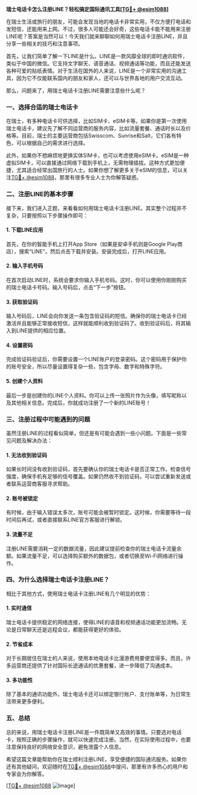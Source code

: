 **瑞士电话卡怎么注册LINE？轻松搞定国际通讯工具[[TG💪+ @esim1088](https://t.me/s/esim1088)]**

在瑞士生活或旅行的朋友，可能会发现当地的电话卡非常实用，不仅方便打电话和发短信，还能用来上网。不过，很多人可能还会好奇，这些电话卡能不能用来注册LINE呢？答案是当然可以！今天我们就来聊聊如何用瑞士电话卡注册LINE，并且分享一些相关的技巧和注意事项。

首先，让我们简单了解一下LINE是什么。LINE是一款风靡全球的即时通讯软件，类似于中国的微信。它支持文字聊天、语音通话、视频通话等功能，而且还能发送各种可爱的贴纸表情。对于生活在国外的人来说，LINE是一个非常实用的沟通工具，因为它不仅能联系国内的朋友和家人，还可以与世界各地的用户交流互动。

那么，问题来了，用瑞士电话卡注册LINE需要注意些什么呢？

### **一、选择合适的瑞士电话卡**

在瑞士，有多种电话卡可供选择，比如SIM卡、eSIM卡等。如果你是第一次使用瑞士电话卡，建议先了解不同运营商的服务内容，比如流量套餐、通话时长以及价格等。目前，瑞士的主要运营商包括Swisscom、Sunrise和Salt，它们各有特色，可以根据自己的需求进行选择。

此外，如果你不想麻烦地更换实体SIM卡，也可以考虑使用eSIM卡。eSIM是一种虚拟SIM卡，可以直接通过网络下载到手机上，无需物理插拔。这种方式更加便捷，尤其适合经常出国旅行的人士。如果你想了解更多关于eSIM的信息，可以关注[TG💪+ @esim1088](https://t.me/s/esim1088)，那里有很多专业人士为你解答疑惑。

### **二、注册LINE的基本步骤**

接下来，我们进入正题，来看看如何用瑞士电话卡注册LINE。其实整个过程并不复杂，只要按照以下步骤操作即可：

#### **1. 下载LINE应用**
首先，在你的智能手机上打开App Store（如果是安卓手机则是Google Play商店），搜索“LINE”，然后点击下载并安装。安装完成后，打开LINE应用。

#### **2. 输入手机号码**
在首次启动LINE时，系统会要求你输入手机号码。这时，你可以使用你刚刚购买的瑞士电话卡号码。输入号码后，点击“下一步”按钮。

#### **3. 获取验证码**
输入号码后，LINE会向你发送一条包含验证码的短信。确保你的瑞士电话卡已经激活并且能够正常接收短信，这样就能顺利收到验证码了。收到验证码后，将其输入到LINE提供的相应位置。

#### **4. 设置密码**
完成验证码验证后，你需要设置一个LINE账户的登录密码。这个密码用于保护你的账号安全，所以尽量设置得复杂一些，包含字母、数字和特殊字符。

#### **5. 创建个人资料**
最后一步是创建你的LINE个人资料。你可以上传一张照片作为头像，填写昵称以及其他相关信息。完成后，你就成功注册了一个新的LINE账号！

### **三、注册过程中可能遇到的问题**

虽然注册LINE的过程看似简单，但还是有可能会遇到一些小问题。下面是一些常见问题及解决办法：

#### **1. 无法收到验证码**
如果长时间没有收到验证码，首先要确认你的瑞士电话卡是否正常工作。检查信号强度，确保手机有足够的信号覆盖。如果仍然收不到验证码，可以尝试重新发送或者联系运营商客服寻求帮助。

#### **2. 账号被锁定**
有时候，由于输入错误太多次，账号可能会被暂时锁定。这时候，你需要等待一段时间后再试，或者直接联系LINE官方客服进行解锁。

#### **3. 流量不足**
注册LINE需要消耗一定的数据流量，因此建议提前检查你的瑞士电话卡流量余额。如果流量不足，可以选择购买额外的数据包，或者切换至Wi-Fi网络进行操作。

### **四、为什么选择瑞士电话卡注册LINE？**

相比于其他方式，使用瑞士电话卡注册LINE有几个明显的优势：

#### **1. 实时通信**
瑞士电话卡提供稳定的网络连接，使得LINE的语音和视频通话功能更加流畅。无论是日常聊天还是远程会议，都能获得更好的体验。

#### **2. 节省成本**
对于长期居住在瑞士的人来说，使用本地电话卡比漫游费用要便宜得多。而且，许多运营商还提供了针对国际长途通话的优惠套餐，进一步降低了沟通成本。

#### **3. 多功能性**
除了基本的通讯功能外，瑞士电话卡还可以绑定银行账户、支付账单等，为日常生活带来更多便利。

### **五、总结**

总的来说，用瑞士电话卡注册LINE是一件既简单又高效的事情。只要选对电话卡，按照正确的步骤操作，就可以快速完成注册。当然，在实际使用过程中，也要注意保持良好的网络安全意识，避免泄露个人信息。

希望这篇文章能帮助你在瑞士顺利注册LINE，享受便捷的国际通讯服务。如果你还有其他疑问，欢迎随时在[TG💪+ @esim1088](https://t.me/s/esim1088)中提问，那里有许多热心的用户和专家会为你解答。

[[TG💪+ @esim1088](https://t.me/s/esim1088) ![Image](https://i.postimg.cc/4NQfJmqS/Snipaste-2025-05-13-00-14-12.png)]